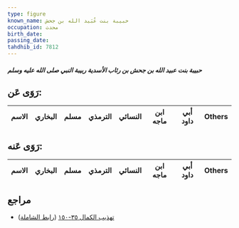 ```yaml
---
type: figure
known_name: حبيبة بنت عُبَيد الله بن جحش
occupation: محدث
birth_date:
passing_date:
tahdhib_id: 7812
---
```

##### حبيبة بنت عبيد الله بن جحش بن رئاب الأسدية ربيبة النبي صلى الله عليه وسلم

## رَوَى عَن:
| الاسم | البخاري | مسلم | الترمذي | النسائي | ابن ماجه | أبي داود | Others |
| ----- | ------- | ---- | ------- | ------- | -------- | -------- | ------ |
## رَوَى عَنه:
| الاسم | البخاري | مسلم | الترمذي | النسائي | ابن ماجه | أبي داود | Others |
| ----- | ------- | ---- | ------- | ------- | -------- | -------- | ------ |
## مراجع
- [تهذيب الكمال ٣٥-١٥٠](obsidian://open?vault=Tahdhib-al-Kamal&file=Figures/٧٨١٢-حبيبة%20بنت%20عبيد%20الله%20بن%20جحش%20بن%20رئاب%20الأسدية%20ربيبة%20النبي%20صلى%20الله%20عليه%20وسلم) ([رابط الشاملة](https://shamela.ws/book/3722/18749))